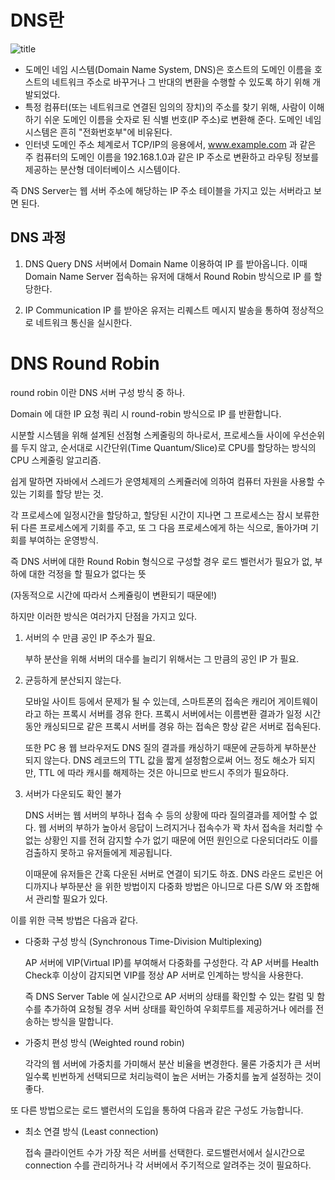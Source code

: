 # DNS란

![title](https://velog.velcdn.com/images%2Feu_nzi%2Fpost%2F4a5e73c4-2ec1-49bb-bb27-4c8406510d19%2Fimage.png)   

- 도메인 네임 시스템(Domain Name System, DNS)은 호스트의 도메인 이름을 호스트의 네트워크 주소로 바꾸거나 그 반대의 변환을 수행할 수 있도록 하기 위해 개발되었다.
- 특정 컴퓨터(또는 네트워크로 연결된 임의의 장치)의 주소를 찾기 위해, 사람이 이해하기 쉬운 도메인 이름을 숫자로 된 식별 번호(IP 주소)로 변환해 준다. 도메인 네임 시스템은 흔히 "전화번호부"에 비유된다.
- 인터넷 도메인 주소 체계로서 TCP/IP의 응용에서, www.example.com 과 같은 주 컴퓨터의 도메인 이름을 192.168.1.0과 같은 IP 주소로 변환하고 라우팅 정보를 제공하는 분산형 데이터베이스 시스템이다.

즉 DNS Server는 웹 서버 주소에 해당하는 IP 주소 테이블을 가지고 있는 서버라고 보면 된다.

## DNS 과정

1. DNS Query
DNS 서버에서 Domain Name 이용하여 IP 를 받아옵니다.
이때 Domain Name Server 접속하는 유저에 대해서 Round Robin 방식으로 IP 를 할당한다.

2. IP Communication
IP 를 받아온 유저는 리퀘스트 메시지 발송을 통하여 정상적으로 네트워크 통신을 실시한다.

# DNS Round Robin
round robin 이란 DNS 서버 구성 방식 중 하나.

Domain 에 대한 IP 요청 쿼리 시 round-robin 방식으로 IP 를 반환합니다.


시분할 시스템을 위해 설계된 선점형 스케줄링의 하나로서, 프로세스들 사이에 우선순위를 두지 않고, 순서대로 시간단위(Time Quantum/Slice)로 CPU를 할당하는 방식의 CPU 스케줄링 알고리즘.

쉽게 말하면 자바에서 스레드가 운영체제의 스케쥴러에 의하여 컴퓨터 자원을 사용할 수 있는 기회를 할당 받는 것.

각 프로세스에 일정시간을 할당하고, 할당된 시간이 지나면 그 프로세스는 잠시 보류한 뒤 다른 프로세스에게 기회를 주고, 또 그 다음 프로세스에게 하는 식으로, 돌아가며 기회를 부여하는 운영방식.

즉 DNS 서버에 대한 Round Robin 형식으로 구성할 경우 로드 벨런서가 필요가 없,
부하에 대한 걱정을 할 필요가 없다는 뜻

(자동적으로 시간에 따라서 스케쥴링이 변환되기 때문에!)

하지만 이러한 방식은 여러가지 단점을 가지고 있다.

1. 서버의 수 만큼 공인 IP 주소가 필요.

    부하 분산을 위해 서버의 대수를 늘리기 위해서는 그 만큼의 공인 IP 가 필요.

2. 균등하게 분산되지 않는다.

    모바일 사이트 등에서 문제가 될 수 있는데, 스마트폰의 접속은 캐리어 게이트웨이 라고 하는 프록시 서버를 경유 한다.
프록시 서버에서는 이름변환 결과가 일정 시간 동안 캐싱되므로 같은 프록시 서버를 경유 하는 접속은 항상 같은 서버로 접속된다.

    또한 PC 용 웹 브라우저도 DNS 질의 결과를 캐싱하기 때문에 균등하게 부하분산 되지 않는다.
DNS 레코드의 TTL 값을 짧게 설정함으로써 어느 정도 해소가 되지만, TTL 에 따라 캐시를 해제하는 것은 아니므로 반드시 주의가 필요하다.

3. 서버가 다운되도 확인 불가

    DNS 서버는 웹 서버의 부하나 접속 수 등의 상황에 따라 질의결과를 제어할 수 없다. 웹 서버의 부하가 높아서 응답이 느려지거나 접속수가 꽉 차서 접속을 처리할 수 없는 상황인 지를 전혀 감지할 수가 없기 때문에 어떤 원인으로 다운되더라도 이를 검출하지 못하고 유저들에게 제공됩니다.

    이때문에 유저들은 간혹 다운된 서버로 연결이 되기도 하죠.
DNS 라운드 로빈은 어디까지나 부하분산 을 위한 방법이지 다중화 방법은 아니므로 다른 S/W 와 조합해서 관리할 필요가 있다.

이를 위한 극복 방법은 다음과 같다.

- 다중화 구성 방식 (Synchronous Time-Division Multiplexing)

     AP 서버에 VIP(Virtual IP)를 부여해서 다중화를 구성한다. 각 AP 서버를 Health Check후 이상이 감지되면 VIP를 정상 AP 서버로 인계하는 방식을 사용한다.

  즉 DNS Server Table 에 실시간으로 AP 서버의 상태를 확인할 수 있는 칼럼 및 함수를 추가하여 요청될 경우 서버 상태를 확인하여 우회루트를 제공하거나 에러를 전송하는 방식을 말합니다.

- 가중치 편성 방식 (Weighted round robin)

  각각의 웹 서버에 가중치를 가미해서 분산 비율을 변경한다. 물론 가중치가 큰 서버일수록 빈번하게 선택되므로 처리능력이 높은 서버는 가중치를 높게 설정하는 것이 좋다.

또 다른 방법으로는 로드 밸런서의 도입을 통하여 다음과 같은 구성도 가능합니다.

- 최소 연결 방식 (Least connection)

  접속 클라이언트 수가 가장 적은 서버를 선택한다. 로드밸런서에서 실시간으로 connection 수를 관리하거나 각 서버에서 주기적으로 알려주는 것이 필요하다.
